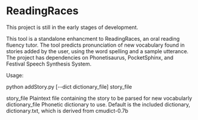 # ReadingRaces

This project is still in the early stages of development.

This tool is a standalone enhancment to ReadingRaces, an oral reading fluency tutor. The tool predicts pronunciation of new vocabulary found in stories added by the user, using the word spelling and a sample utterance. The project has dependencies on Phonetisaurus, PocketSphinx, and Festival Speech Synthesis System.

Usage:

python addStory.py [--dict dictionary_file] story_file

story_file  Plaintext file containing the story to be parsed for new vocabularly
dictionary_file Phonetic dictionary to use. Default is the included dictionary, dictionary.txt, which is derived from cmudict-0.7b
